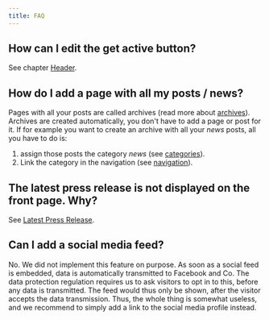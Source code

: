 ```yaml
---
title: FAQ
---
```


## How can I edit the get active button?

See chapter [Header](3-3-header/#get-active-button).


## How do I add a page with all my posts / news?

Pages with all your posts are called archives (read more about 
[archives](1-2-terms/#archive)). Archives are created automatically, you don't
have to add a page or post for it. If for example you want to create an archive
with all your _news_ posts, all you have to do is:

1. assign those posts the category _news_ (see 
   [categories](1-2-post/#categories)).
2. Link the category in the navigation (see 
   [navigation](2-8-navigation.md#/edit-the-navigation)).


## The latest press release is not displayed on the front page. Why?

See [Latest Press Release](2-2-front.md#latest-press-release).


## Can I add a social media feed?

No. We did not implement this feature on purpose. As soon as a social feed is 
embedded, data is automatically transmitted to Facebook and Co. The data 
protection regulation requires us to ask visitors to opt in to this, before
any data is transmitted. The feed would thus only be shown, after the visitor
accepts the data transmission. Thus, the whole thing is somewhat useless, and 
we recommend to simply add a link to the social media profile instead.